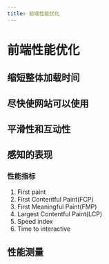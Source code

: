 ```yaml
---
title: 前端性能优化
---
```


# 前端性能优化

## 缩短整体加载时间

## 尽快使网站可以使用

## 平滑性和互动性

## 感知的表现

### 性能指标

1. First paint
2. First Contentful Paint(FCP)
3. First Meaningful Paint(FMP)
4. Largest Contentful Paint(LCP)
5. Speed index
6. Time to interactive

## 性能测量
